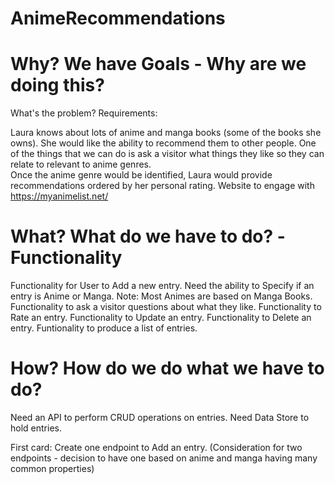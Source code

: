 # AnimeRecommendations

# Why?  We have Goals -  Why are we doing this?
What's the problem?  Requirements:

Laura knows about lots of anime and manga books (some of the books she owns). She would like the ability to recommend them to other people.
One of the things that we can do is ask a visitor what things they like so they can relate to relevant to anime genres.    
Once the anime genre would be identified, Laura would provide recommendations ordered by her personal rating.
Website to engage with https://myanimelist.net/

# What?  What do we have to do? -Functionality

Functionality for User to Add a new entry.
Need the ability to Specify  if an entry is Anime or Manga. Note: Most Animes are based on Manga Books.
Functionality to ask a visitor questions about what they like.
Functionality to Rate an entry.
Functionality to Update an entry.
Functionality to Delete an entry.
Funtionality to produce a list of entries.

# How?  How do we do what we have to do?

Need an API to perform CRUD operations on entries.
Need Data Store to hold entries.

First card:
Create one endpoint to Add an entry. (Consideration for two endpoints - decision to have one based on anime and manga having many common properties)
